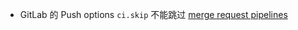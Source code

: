 - GitLab 的 Push options `ci.skip` 不能跳过 [merge request pipelines](https://docs.gitlab.com/ee/user/project/push_options.html#:~:text=branch%20pipelines%20and-,not%20merge%20request%20pipelines.,-11.7)